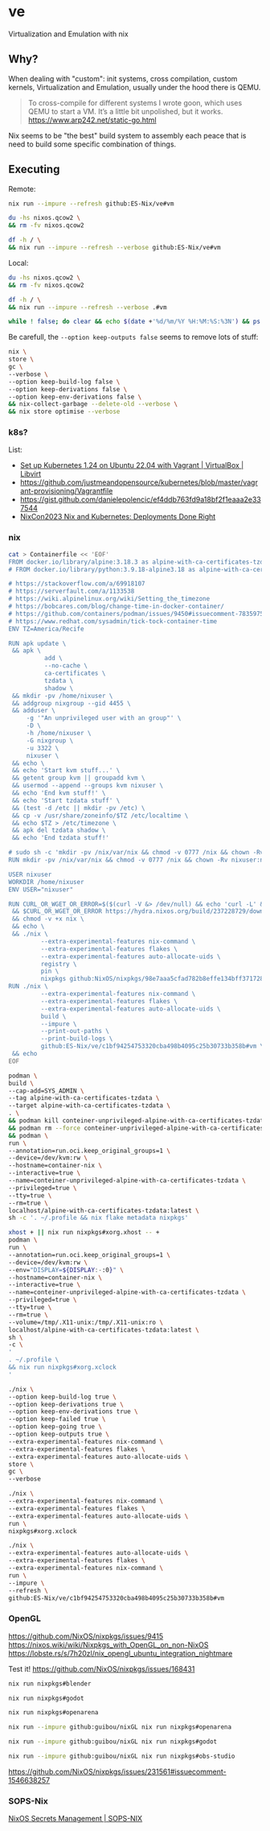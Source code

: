 # ve
Virtualization and Emulation with nix


## Why?

When dealing with "custom": init systems, cross compilation, custom kernels, 
Virtualization and Emulation, usually under the hood there is QEMU.

> To cross-compile for different systems I wrote goon, 
> which uses QEMU to start a VM. It’s a little bit unpolished, 
> but it works.
> https://www.arp242.net/static-go.html


Nix seems to be "the best" build system to assembly each peace that 
is need to build some specific combination of things.

## Executing


Remote:
```bash
nix run --impure --refresh github:ES-Nix/ve#vm
```


```bash
du -hs nixos.qcow2 \
&& rm -fv nixos.qcow2

df -h / \
&& nix run --impure --refresh --verbose github:ES-Nix/ve#vm
```


Local:
```bash
du -hs nixos.qcow2 \
&& rm -fv nixos.qcow2

df -h / \
&& nix run --impure --refresh --verbose .#vm
```




```bash
while ! false; do clear && echo $(date +'%d/%m/%Y %H:%M:%S:%3N') && ps -u "$(echo nixbld{1..32})"; sleep 0.5; done
```


Be carefull, the `--option keep-outputs false` seems to remove lots of stuff:
```bash
nix \
store \
gc \
--verbose \
--option keep-build-log false \
--option keep-derivations false \
--option keep-env-derivations false \
&& nix-collect-garbage --delete-old --verbose \
&& nix store optimise --verbose
```



### k8s?


List:
- [Set up Kubernetes 1.24 on Ubuntu 22.04 with Vagrant | VirtualBox | Libvirt](https://www.youtube.com/watch?v=2aJSAzLW6fg)
- https://github.com/justmeandopensource/kubernetes/blob/master/vagrant-provisioning/Vagrantfile
- https://gist.github.com/danielepolencic/ef4ddb763fd9a18bf2f1eaaa2e337544
- [NixCon2023 Nix and Kubernetes: Deployments Done Right](https://www.youtube.com/watch?v=SEA1Qm8K4gY)


### nix 


```bash
cat > Containerfile << 'EOF'
FROM docker.io/library/alpine:3.18.3 as alpine-with-ca-certificates-tzdata
# FROM docker.io/library/python:3.9.18-alpine3.18 as alpine-with-ca-certificates-tzdata

# https://stackoverflow.com/a/69918107
# https://serverfault.com/a/1133538
# https://wiki.alpinelinux.org/wiki/Setting_the_timezone
# https://bobcares.com/blog/change-time-in-docker-container/
# https://github.com/containers/podman/issues/9450#issuecomment-783597549
# https://www.redhat.com/sysadmin/tick-tock-container-time
ENV TZ=America/Recife

RUN apk update \
 && apk \
          add \
          --no-cache \
          ca-certificates \
          tzdata \
          shadow \
 && mkdir -pv /home/nixuser \
 && addgroup nixgroup --gid 4455 \
 && adduser \
     -g '"An unprivileged user with an group"' \
     -D \
     -h /home/nixuser \
     -G nixgroup \
     -u 3322 \
     nixuser \
 && echo \
 && echo 'Start kvm stuff...' \
 && getent group kvm || groupadd kvm \
 && usermod --append --groups kvm nixuser \
 && echo 'End kvm stuff!' \
 && echo 'Start tzdata stuff' \
 && (test -d /etc || mkdir -pv /etc) \
 && cp -v /usr/share/zoneinfo/$TZ /etc/localtime \
 && echo $TZ > /etc/timezone \
 && apk del tzdata shadow \
 && echo 'End tzdata stuff!' 

# sudo sh -c 'mkdir -pv /nix/var/nix && chmod -v 0777 /nix && chown -Rv '"$(id -nu)":"$(id -gn)"' /nix'
RUN mkdir -pv /nix/var/nix && chmod -v 0777 /nix && chown -Rv nixuser:nixgroup /nix

USER nixuser
WORKDIR /home/nixuser
ENV USER="nixuser"

RUN CURL_OR_WGET_OR_ERROR=$($(curl -V &> /dev/null) && echo 'curl -L' && exit 0 || $(wget -q &> /dev/null; test $? -eq 1) && echo 'wget -O-' && exit 0 || echo no-curl-or-wget) \
 && $CURL_OR_WGET_OR_ERROR https://hydra.nixos.org/build/237228729/download/2/nix > nix \
 && chmod -v +x nix \
 && echo \
 && ./nix \
         --extra-experimental-features nix-command \
         --extra-experimental-features flakes \
         --extra-experimental-features auto-allocate-uids \
         registry \
         pin \
         nixpkgs github:NixOS/nixpkgs/98e7aaa5cfad782b8effe134bff3717280ec41ca
RUN ./nix \
         --extra-experimental-features nix-command \
         --extra-experimental-features flakes \
         --extra-experimental-features auto-allocate-uids \
         build \
         --impure \
         --print-out-paths \
         --print-build-logs \
         github:ES-Nix/ve/c1bf94254753320cba498b4095c25b30733b358b#vm \
 && echo
EOF

podman \
build \
--cap-add=SYS_ADMIN \
--tag alpine-with-ca-certificates-tzdata \
--target alpine-with-ca-certificates-tzdata \
. \
&& podman kill conteiner-unprivileged-alpine-with-ca-certificates-tzdata &> /dev/null || true \
&& podman rm --force conteiner-unprivileged-alpine-with-ca-certificates-tzdata || true \
&& podman \
run \
--annotation=run.oci.keep_original_groups=1 \
--device=/dev/kvm:rw \
--hostname=container-nix \
--interactive=true \
--name=conteiner-unprivileged-alpine-with-ca-certificates-tzdata \
--privileged=true \
--tty=true \
--rm=true \
localhost/alpine-with-ca-certificates-tzdata:latest \
sh -c '. ~/.profile && nix flake metadata nixpkgs'

xhost + || nix run nixpkgs#xorg.xhost -- +
podman \
run \
--annotation=run.oci.keep_original_groups=1 \
--device=/dev/kvm:rw \
--env="DISPLAY=${DISPLAY:-:0}" \
--hostname=container-nix \
--interactive=true \
--name=conteiner-unprivileged-alpine-with-ca-certificates-tzdata \
--privileged=true \
--tty=true \
--rm=true \
--volume=/tmp/.X11-unix:/tmp/.X11-unix:ro \
localhost/alpine-with-ca-certificates-tzdata:latest \
sh \
-c \
'
. ~/.profile \
&& nix run nixpkgs#xorg.xclock
'

```



```bash
./nix \
--option keep-build-log true \
--option keep-derivations true \
--option keep-env-derivations true \
--option keep-failed true \
--option keep-going true \
--option keep-outputs true \
--extra-experimental-features nix-command \
--extra-experimental-features flakes \
--extra-experimental-features auto-allocate-uids \
store \
gc \
--verbose
```



```bash
./nix \
--extra-experimental-features nix-command \
--extra-experimental-features flakes \
--extra-experimental-features auto-allocate-uids \
run \
nixpkgs#xorg.xclock 
```



```bash
./nix \
--extra-experimental-features auto-allocate-uids \
--extra-experimental-features flakes \
--extra-experimental-features nix-command \
run \
--impure \
--refresh \
github:ES-Nix/ve/c1bf94254753320cba498b4095c25b30733b358b#vm 
```


### OpenGL


https://github.com/NixOS/nixpkgs/issues/9415
https://nixos.wiki/wiki/Nixpkgs_with_OpenGL_on_non-NixOS
https://lobste.rs/s/7h20zl/nix_opengl_ubuntu_integration_nightmare

Test it!
https://github.com/NixOS/nixpkgs/issues/168431

```bash
nix run nixpkgs#blender
```


```bash
nix run nixpkgs#godot
```

```bash
nix run nixpkgs#openarena
```

```bash
nix run --impure github:guibou/nixGL nix run nixpkgs#openarena
```


```bash
nix run --impure github:guibou/nixGL nix run nixpkgs#godot
```


```bash
nix run --impure github:guibou/nixGL nix run nixpkgs#obs-studio
```
https://github.com/NixOS/nixpkgs/issues/231561#issuecomment-1546638257




### SOPS-Nix


[NixOS Secrets Management | SOPS-NIX](https://www.youtube.com/watch?v=G5f6GC7SnhU)

